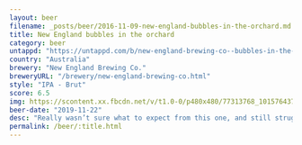 ```yaml
---
layout: beer
filename: _posts/beer/2016-11-09-new-england-bubbles-in-the-orchard.md
title: New England bubbles in the orchard
category: beer
untappd: "https://untappd.com/b/new-england-brewing-co--bubbles-in-the-orchard/3125926"
country: "Australia"
brewery: "New England Brewing Co."
breweryURL: "/brewery/new-england-brewing-co.html"
style: "IPA - Brut"
score: 6.5
img: https://scontent.xx.fbcdn.net/v/t1.0-0/p480x480/77313768_10157643740988745_2883194507669536768_o.jpg?_nc_cat=108&_nc_ohc=Gu8uikoTa7wAQnlsLpI2ZZq7PnW9XDN0JMCR9MT6QRSzUQlGzHyQgE2Nw&_nc_ht=scontent.xx&oh=1ab8bf9e894f15242d77420d68fe2cd4&oe=5E528383
beer-date: "2019-11-22"
desc: "Really wasn’t sure what to expect from this one, and still struggling as I finish it. The brut yeast mellows out the bitterness but also kills the hop flavours. Nothing in it really makes me want to find it again"
permalink: /beer/:title.html
---
```

